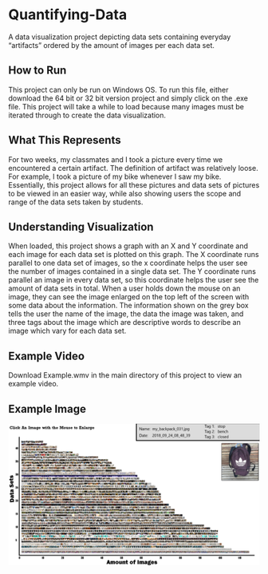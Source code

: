 # Quantifying-Data
A data visualization project depicting data sets containing everyday “artifacts” ordered by the amount of images per each data set.

## How to Run
This project can only be run on Windows OS. To run this file, either download the 64 bit or 32 bit version project and simply click on the .exe file. This project will take a while to load because many images must be iterated through to create the data visualization.

## What This Represents
For two weeks, my classmates and I took a picture every time we encountered a certain artifact. The definition of artifact was relatively loose. For example, I took a picture of my bike whenever I saw my bike. Essentially, this project allows for all these pictures and data sets of pictures to be viewed in an easier way, while also showing users the scope and range of the data sets taken by students. 

## Understanding Visualization
When loaded, this project shows a graph with an X and Y coordinate and each image for each data set is plotted on this graph. The X coordinate runs parallel to one data set of images, so the x coordinate helps the user see the number of images contained in a single data set. The Y coordinate runs parallel an image in every data set, so this coordinate helps the user see the amount of data sets in total. When a user holds down the mouse on an image, they can see the image enlarged on the top left of the screen with some data about the information. The information shown on the grey box tells the user the name of the image, the data the image was taken, and three tags about the image which are descriptive words to describe an image which vary for each data set.

## Example Video
Download Example.wmv in the main directory of this project to view an example video.

## Example Image
![](ExampleImage.png)
